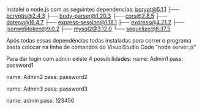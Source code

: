 Instalei o node.js com as seguintes dependencias: 
 bcrypt@5.1.1
├── bcryptjs@2.4.3
├── body-parser@1.20.3
├── cors@2.8.5
├── dotenv@16.4.7
├── express-session@1.18.1
├── express@4.21.2
├── jsonwebtoken@9.0.2
├── mysql2@3.12.0
└── sequelize@6.37.5

Após todas essas dependências todas instaladas para correr o programa basta colocar na linha de comandos do VisuolStudio Code "node server.js"

Para dar login com admin existe 4 possibilidades:
name: Admin1
pass: password1

name: Admin2
pass: password2

name: Admin3
pass: password3

name: admin
pass: 123456
